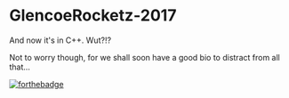 # GlencoeRocketz-2017 #
And now it's in C++. Wut?!?

Not to worry though, for we shall soon have a good bio to distract from all that...

[![forthebadge](http://forthebadge.com/images/badges/you-didnt-ask-for-this.svg)](http://forthebadge.com)
